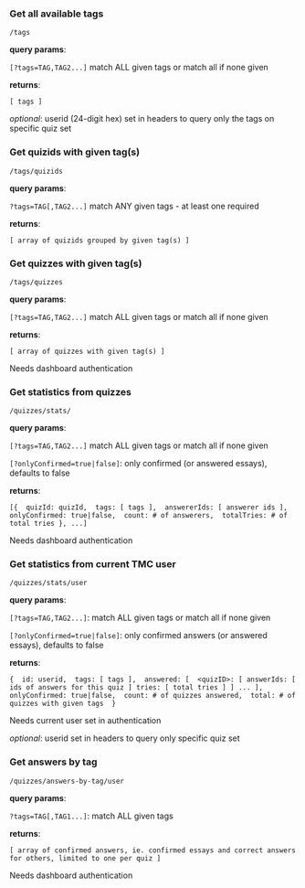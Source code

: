 ### Get all available tags
`/tags`

**query params**:

`[?tags=TAG,TAG2...]` match ALL given tags or match all if none given

**returns**:

`[ tags ]` 

*optional*: userid (24-digit hex) set in headers to query only the tags on specific quiz set

### Get quizids with given tag(s)

`/tags/quizids`

**query params**:

`?tags=TAG[,TAG2...]` match ANY given tags - at least one required

**returns**:

`[ array of quizids grouped by given tag(s) ]`

### Get quizzes with given tag(s)
`/tags/quizzes`

**query params**:

`[?tags=TAG,TAG2...]` match ALL given tags or match all if none given

**returns**:

`[ array of quizzes with given tag(s) ]`

Needs dashboard authentication

### Get statistics from quizzes
`/quizzes/stats/`

**query params**:

`[?tags=TAG,TAG2...]` match ALL given tags or match all if none given

`[?onlyConfirmed=true|false]`: only confirmed (or answered essays), defaults to false

**returns**:

`[{ 
	quizId: quizId, 
	tags: [ tags ], 
	answererIds: [ answerer ids ], 
	onlyConfirmed: true|false, 
	count: # of answerers, 
	totalTries: # of total tries
 }, ...]`

Needs dashboard authentication

### Get statistics from current TMC user
`/quizzes/stats/user`

**query params**:

`[?tags=TAG,TAG2...]`: match ALL given tags or match all if none given

`[?onlyConfirmed=true|false]`: only confirmed answers (or answered essays), defaults to false

**returns**:

`{ 
	id: userid, 
	tags: [ tags ], 
	answered: [ 
		<quizID>: [
			answerIds: [ ids of answers for this quiz ]
			tries: [ total tries ]
			  ]
		...
	], 
	onlyConfirmed: true|false, 
	count: # of quizzes answered, 
	total: # of quizzes with given tags 
}` 

Needs current user set in authentication

*optional*: userid set in headers to query only specific quiz set

### Get answers by tag
`/quizzes/answers-by-tag/user`

**query params**: 

`?tags=TAG[,TAG1...]`: match ALL given tags

**returns**:

`[ array of confirmed answers, ie. confirmed essays and correct answers for others, limited to one per quiz ]`

Needs dashboard authentication
